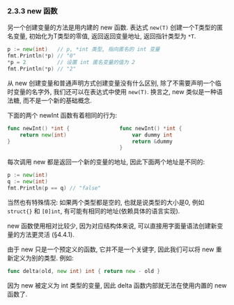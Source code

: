 ### 2.3.3 new 函数


另一个创建变量的方法是用内建的 new 函数. 表达式 `new(T)` 创建一个T类型的匿名变量, 初始化为T类型的零值, 返回返回变量地址, 返回指针类型为 `*T`.

```Go
p := new(int)   // p, *int 类型, 指向匿名的 int 变量
fmt.Println(*p) // "0"
*p = 2          // 设置 int 匿名变量的值为 2
fmt.Println(*p) // "2"
```


从 new 创建变量和普通声明方式创建变量没有什么区别, 除了不需要声明一个临时变量的名字外, 我们还可以在表达式中使用 `new(T)`. 换言之, new 类似是一种语法糖, 而不是一个新的基础概念.

下面的两个 newInt 函数有着相同的行为:

```Go
func newInt() *int {                func newInt() *int {
	return new(int)                     var dummy int
}                                       return &dummy
                                    }
```

每次调用 new 都是返回一个新的变量的地址, 因此下面两个地址是不同的:

```Go
p := new(int)
q := new(int)
fmt.Println(p == q) // "false"
```

当然也有特殊情况: 如果两个类型都是空的, 也就是说类型的大小是0, 例如 `struct{}` 和 `[0]int`, 有可能有相同的地址(依赖具体的语言实现).

new 函数使用相对比较少, 因为对应结构体来说, 可以直接用字面量语法创建新变量的方法更灵活 (§4.4.1).

由于 new 只是一个预定义的函数, 它并不是一个关键字, 因此我们可以将 new 重新定义为别的类型. 例如:

```Go
func delta(old, new int) int { return new - old }
```

因为 new 被定义为 int 类型的变量, 因此 delta 函数内部就无法在使用内置的 new 函数了.

